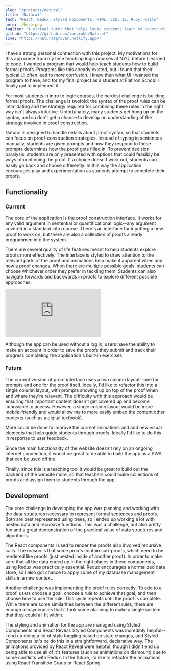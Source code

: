 ```yaml
---
slug: "/projects/natural"
title: "Natural"
tech: "React, Redux, Styled Components, HTML, CSS, JS, Ruby, Rails"
hero: ./hero.png
tagline: "A virtual tutor that helps logic students learn to construct natural deduction proofs."
github: "https://github.com/iangrubb/Natural"
live: "https://naturalprover.netlify.app/"
---
```


I have a strong personal connection with this project. My motivations for this app come from my time teaching logic courses at NYU, before I learned to code. I wanted a program that would help teach students how to build formal proofs. Programs like this already existed, but I found that their typical UI often lead to *more* confusion. I knew then what UI I wanted the program to have, and for my final project as a student at Flatiron School I finally got to implement it.

For most students in intro to logic courses, the hardest challenge is building formal proofs. The challenge is twofold: the syntax of the proof rules can be intimidating and the strategy required for combining these rules in the right way isn't always intuitive. Unfortunately, many students get hung up on the syntax, and so don't get a chance to develop an understanding of the strategy involved in proof construction.

Natural is designed to handle details about proof syntax, so that students can focus on proof-construction strategies. Instead of typing in sentences manually, students are given prompts and how they respond to these prompts determines how the proof gets filled in. To prevent decision paralysis, students are only presented with options that could feasibly be ways of continuing the proof. If a choice doesn't work out, students can easily go back and choose differently. In this way the application encourages play and experimentation as students attempt to complete their proofs.

## Functionality

### Current

The core of the application is the proof construction interface. It works for any valid argument in sentential or quantificational logic--any argument covered in a standard intro course. There's an interface for inputting a new proof to work on, but there are also a collection of proofs already programmed into the system.

There are several quality of life features meant to help students explore proofs more effectively. The interface is styled to draw attention to the relevant parts of the proof and animations help make it apparent when and how a proof changes. When there are multiple possible goals, students can choose whichever order they prefer in tackling them. Students can also navigate forwards and backwards in proofs to explore different possible approaches.

<iframe src="https://player.vimeo.com/video/450948418" title="Completing a Proof" vratio="56" frameborder="0" allow="autoplay; fullscreen" allowfullscreen></iframe>

Although the app can be used without a log in, users have the ability to make an account in order to save the proofs they submit and track their progress completing the application's built-in exercises.

### Future

The current version of proof interface uses a two column layout--one for prompts and one for the proof itself. Ideally, I'd like to refactor this into a single column layout, with prompts showing up on top of the proof when and where they're relevant. The difficulty with this approach would be ensuring that important content doesn't get covered up and become impossible to access. However, a single column layout would be more mobile-friendly and would allow me to more easily embed the content other contexts (such as a digital textbook).

More could be done to improve the current animations and add new visual elements that help guide students through proofs. Ideally I'd like to do this in response to user feedback.

Since the main functionality of the website doesn't rely on an ongoing internet connection, it would be great to be able to build the app as a PWA that can be used offline.

Finally, since this is a teaching tool it would be great to build out the backend of the website more, so that teachers could make collections of proofs and assign them to students through the app.

## Development

The core challenge in developing the app was planning and working with the data structures necessary to represent formal sentences and proofs. Both are best represented using trees, so I ended up working a lot with nested data and recursive functions. This was a challenge, but also pretty fun and a great demonstration of the practical value of data structures and algorithms.

The React components I used to render the proofs also involved recursive calls. The reason is that some proofs contain sub-proofs, which need to be rendered like proofs (just nested inside of another proof). In order to make sure that all the data ended up in the right places in these components, using Redux was practically essential. Redux encourages a normalized data store, so I also got chance to apply some of my database management skills in a new context.

Another challenge was implementing the proof rules correctly. To add to a proof, users choose a goal, choose a rule to achieve that goal, and then choose how to use the rule. This cycle repeats until the proof is complete. While there are some similarities between the different rules, there are enough idiosyncrasies that it took some planning to make a single system that they could all fit within.

The styling and animation for the app are managed using Styled Components and React Reveal. Styled Components was incredibly helpful--I end up doing a lot of style toggling based on state changes, and Styled Components let's be do this in a straightforward, declarative way. The animations provided by React Reveal were helpful, though I didn't end up being able to use all of it's features (such as animations on dismount) due to some conflicts with Redux. In the future, I'd like to refactor the animations using React Transition Group or React Spring.